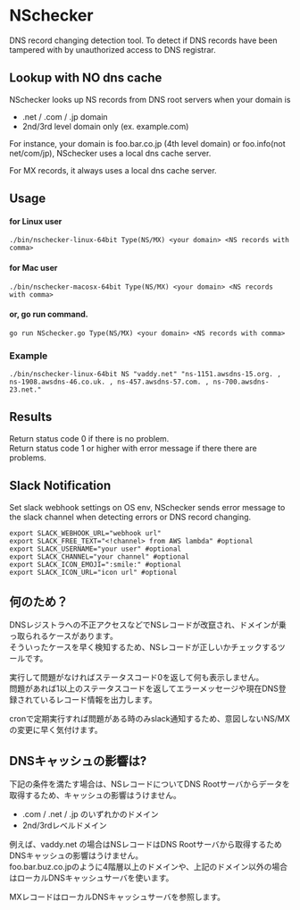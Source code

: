 # NSchecker
DNS record changing detection tool. 
To detect if DNS records have been tampered with by unauthorized access to DNS registrar.

## Lookup with NO dns cache
NSchecker looks up NS records from DNS root servers when your domain is
- .net / .com / .jp domain
- 2nd/3rd level domain only (ex. example.com)

For instance, 
your domain is foo.bar.co.jp (4th level domain) or foo.info(not net/com/jp),
NSchecker uses a local dns cache server.

For MX records, it always uses a local dns cache server.

## Usage
#### for Linux user
```
./bin/nschecker-linux-64bit Type(NS/MX) <your domain> <NS records with comma> 
```

#### for Mac user
```
./bin/nschecker-macosx-64bit Type(NS/MX) <your domain> <NS records with comma> 
```

#### or, go run command.
```
go run NSchecker.go Type(NS/MX) <your domain> <NS records with comma> 
```

### Example
```
./bin/nschecker-linux-64bit NS "vaddy.net" "ns-1151.awsdns-15.org. , ns-1908.awsdns-46.co.uk. , ns-457.awsdns-57.com. , ns-700.awsdns-23.net." 
```

## Results
Return status code 0 if there is no problem.  
Return status code 1 or higher with error message if there there are problems.

## Slack Notification
Set slack webhook settings on OS env, 
NSchecker sends error message to the slack channel when detecting errors or DNS record changing.

```cassandraql
export SLACK_WEBHOOK_URL="webhook url"
export SLACK_FREE_TEXT="<!channel> from AWS lambda" #optional
export SLACK_USERNAME="your user" #optional
export SLACK_CHANNEL="your channel" #optional
export SLACK_ICON_EMOJI=":smile:" #optional
export SLACK_ICON_URL="icon url" #optional
```

## 何のため？
DNSレジストラへの不正アクセスなどでNSレコードが改竄され、ドメインが乗っ取られるケースがあります。  
そういったケースを早く検知するため、NSレコードが正しいかチェックするツールです。  

実行して問題がなければステータスコード0を返して何も表示しません。  
問題があれば1以上のステータスコードを返してエラーメッセージや現在DNS登録されているレコード情報を出力します。  

cronで定期実行すれば問題がある時のみslack通知するため、意図しないNS/MXの変更に早く気付けます。


## DNSキャッシュの影響は? 

下記の条件を満たす場合は、NSレコードについてDNS Rootサーバからデータを取得するため、キャッシュの影響はうけません。

- .com / .net / .jp のいずれかのドメイン
- 2nd/3rdレベルドメイン

例えば、vaddy.net の場合はNSレコードはDNS Rootサーバから取得するためDNSキャッシュの影響はうけません。  
foo.bar.buz.co.jpのように4階層以上のドメインや、上記のドメイン以外の場合はローカルDNSキャッシュサーバを使います。 

MXレコードはローカルDNSキャッシュサーバを参照します。